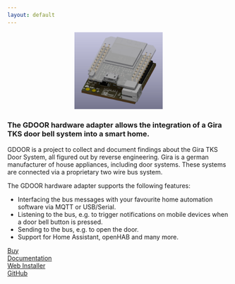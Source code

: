 ```yaml
---
layout: default
---
```

<p align="center">
<a href="./assets/images/hardware.png" target="blank"><img src="./assets/images/hardware.png" width="200px"/></a>
</p>

<div class="banner">
<h3>The GDOOR hardware adapter allows the integration of a Gira TKS door bell system into a smart home.</h3>
</div>

GDOOR is a project to collect and document findings about the Gira TKS Door System, all figured out by reverse engineering.
Gira is a german manufacturer of house appliances, including door systems. These systems are connected via a proprietary two wire bus system. 

The GDOOR hardware adapter supports the following features:
- Interfacing the bus messages with your favourite home automation software via MQTT or USB/Serial.
- Listening to the bus, e.g. to trigger notifications on mobile devices when a door bell button is pressed.
- Sending to the bus, e.g. to open the door.
- Support for Home Assistant, openHAB and many more.

<div class="actions">
<div class="button"><a href="/buy.html">Buy</a></div>
<div class="button"><a href="/documentation.html">Documentation</a></div>
<div class="button"><a href="/web-installer.html">Web Installer</a></div>
<div class="button"><a href="https://github.com/gdoor-org/gdoor">GitHub</a></div>
</div>